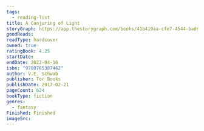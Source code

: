```yaml
---
tags:
  - reading-list
title: A Conjuring of Light
storyGraph: https://app.thestorygraph.com/books/41b419aa-cfe7-4544-bad6-8d43b5b8357c
goodReads:
readType: hardcover
owned: true
ratingBook: 4.25
startDate:
endDate: 2022-04-16
isbn: "9780765387462"
author: V.E. Schwab
publisher: Tor Books
publishDate: 2017-02-21
pageCount: 624
bookType: fiction
genres:
  - fantasy
Finished: Finished
imageSrc:
---
```

